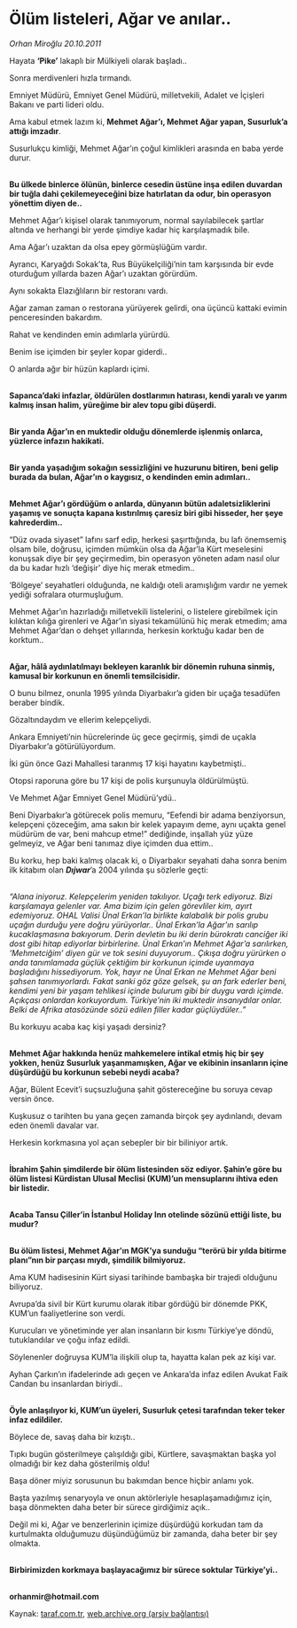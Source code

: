 # Ölüm listeleri, Ağar ve anılar..

*Orhan Miroğlu 20.10.2011*

<div class="yazi"><p>Hayata <b>‘Pike’</b> lakaplı bir Mülkiyeli olarak başladı..</p>
<p>Sonra merdivenleri hızla tırmandı.</p>
<p>Emniyet Müdürü, Emniyet Genel Müdürü, milletvekili, Adalet ve İçişleri Bakanı ve parti lideri oldu.</p>
<p>Ama kabul etmek lazım ki, <b>Mehmet Ağar’ı, Mehmet Ağar yapan, Susurluk’a attığı imzadır</b>.</p>
<p>Susurlukçu kimliği, Mehmet Ağar’ın çoğul kimlikleri arasında en baba yerde durur.</p>
<p><b><br/>Bu ülkede binlerce ölünün, binlerce cesedin üstüne inşa edilen duvardan bir tuğla dahi çekilemeyeceğini bize hatırlatan da odur, bin operasyon yönettim diyen de..</b></p>
<p>Mehmet Ağar’ı kişisel olarak tanımıyorum, normal sayılabilecek şartlar altında ve herhangi bir yerde şimdiye kadar hiç karşılaşmadık bile.</p>
<p>Ama Ağar’ı uzaktan da olsa epey görmüşlüğüm vardır.</p>
<p>Ayrancı, Karyağdı Sokak’ta, Rus Büyükelçiliği’nin tam karşısında bir evde oturduğum yıllarda bazen Ağar’ı uzaktan görürdüm.</p>
<p>Aynı sokakta Elazığlıların bir restoranı vardı.</p>
<p>Ağar zaman zaman o restorana yürüyerek gelirdi, ona üçüncü kattaki evimin penceresinden bakardım.</p>
<p>Rahat ve kendinden emin adımlarla yürürdü.</p>
<p>Benim ise içimden bir şeyler kopar giderdi..</p>
<p>O anlarda ağır bir hüzün kaplardı içimi.</p>
<p><b><br/>Sapanca’daki infazlar, öldürülen dostlarımın hatırası, kendi yaralı ve yarım kalmış insan halim, yüreğime bir alev topu gibi düşerdi.</b></p>
<p><b><br/>Bir yanda Ağar’ın en muktedir olduğu dönemlerde işlenmiş onlarca, yüzlerce infazın hakikati.</b></p>
<p><b><br/>Bir yanda yaşadığım sokağın sessizliğini ve huzurunu bitiren, beni gelip burada da bulan, Ağar’ın o kaygısız, o kendinden emin adımları..</b></p>
<p><b><br/>Mehmet Ağar’ı gördüğüm o anlarda, dünyanın bütün adaletsizliklerini yaşamış ve sonuçta kapana kıstırılmış çaresiz biri gibi hisseder, her şeye kahrederdim..</b></p>
<p>“Düz ovada siyaset” lafını sarf edip, herkesi şaşırttığında, bu lafı önemsemiş olsam bile, doğrusu, içimden mümkün olsa da Ağar’la Kürt meselesini konuşsak diye bir şey geçirmedim, bin operasyon yöneten adam nasıl olur da bu kadar hızlı ‘değişir’ diye hiç merak etmedim..</p>
<p>‘Bölgeye’ seyahatleri olduğunda, ne kaldığı oteli aramışlığım vardır ne yemek yediği sofralara oturmuşluğum.</p>
<p>Mehmet Ağar’ın hazırladığı milletvekili listelerini, o listelere girebilmek için kılıktan kılığa girenleri ve Ağar’ın siyasi tekamülünü hiç merak etmedim; ama Mehmet Ağar’dan o dehşet yıllarında, herkesin korktuğu kadar ben de korktum..</p>
<p><b><br/>Ağar, hâlâ aydınlatılmayı bekleyen karanlık bir dönemin ruhuna sinmiş, kamusal bir korkunun en önemli temsilcisidir. </b></p>
<p>O bunu bilmez, onunla 1995 yılında Diyarbakır’a giden bir uçağa tesadüfen beraber bindik.</p>
<p>Gözaltındaydım ve ellerim kelepçeliydi.</p>
<p>Ankara Emniyeti’nin hücrelerinde üç gece geçirmiş, şimdi de uçakla Diyarbakır’a götürülüyordum.</p>
<p>İki gün önce Gazi Mahallesi taranmış 17 kişi hayatını kaybetmişti..</p>
<p>Otopsi raporuna göre bu 17 kişi de polis kurşunuyla öldürülmüştü.</p>
<p>Ve Mehmet Ağar Emniyet Genel Müdürü’ydü..</p>
<p>Beni Diyarbakır’a götürecek polis memuru, “Eefendi bir adama benziyorsun, kelepçeni çözeceğim, ama sakın bir kelek yapayım deme, aynı uçakta genel müdürüm de var, beni mahcup etme!” dediğinde, inşallah yüz yüze gelmeyiz, ve Ağar beni tanımaz diye içimden dua ettim..</p>
<p>Bu korku, hep baki kalmış olacak ki, o Diyarbakır seyahati daha sonra benim ilk kitabım olan <b><i>Dıjwar</i></b>’a 2004 yılında şu sözlerle geçti:</p>
<p><i><br/>“Alana iniyoruz. Kelepçelerim yeniden takılıyor. Uçağı terk ediyoruz. Bizi karşılamaya gelenler var. Ama bizim için gelen görevliler kim, ayırt edemiyoruz. OHAL Valisi Ünal Erkan’la birlikte kalabalık bir polis grubu uçağın durduğu yere doğru yürüyorlar.. Ünal Erkan’la Ağar’ın sarılıp kucaklaşmasına bakıyorum. Derin devletin bu iki derin bürokratı canciğer iki dost gibi hitap ediyorlar birbirlerine. Ünal Erkan’ın Mehmet Ağar’a sarılırken, ‘Mehmetciğim’ diyen gür ve tok sesini duyuyorum.. Çıkışa doğru yürürken o anda tanımlamada güçlük çektiğim bir korkunun içimde uyanmaya başladığını hissediyorum. Yok, hayır ne Ünal Erkan ne Mehmet Ağar beni şahsen tanımıyorlardı. Fakat sanki göz göze gelsek, şu an fark ederler beni, kendimi yeni bir yaşam tehlikesi içinde bulurum gibi bir duygu vardı içimde. Açıkçası onlardan korkuyordum. Türkiye’nin iki muktedir insanıydılar onlar. Belki de Afrika atasözünde sözü edilen filler kadar güçlüydüler..”</i></p>
<p>Bu korkuyu acaba kaç kişi yaşadı dersiniz?</p>
<p><b><br/>Mehmet Ağar hakkında henüz mahkemelere intikal etmiş hiç bir şey yokken, henüz Susurluk yaşanmamışken, Ağar ve ekibinin insanların içine düşürdüğü bu korkunun sebebi neydi acaba?</b></p>
<p>Ağar, Bülent Ecevit’i suçsuzluğuna şahit göstereceğine bu soruya cevap versin önce.</p>
<p>Kuşkusuz o tarihten bu yana geçen zamanda birçok şey aydınlandı, devam eden önemli davalar var.</p>
<p>Herkesin korkmasına yol açan sebepler bir bir biliniyor artık.</p>
<p><b><br/>İbrahim Şahin şimdilerde bir ölüm listesinden söz ediyor. Şahin’e göre bu ölüm listesi Kürdistan Ulusal Meclisi (KUM)’un mensuplarını ihtiva eden bir listedir.</b></p>
<p><b><br/>Acaba Tansu Çiller’in İstanbul Holiday Inn otelinde sözünü ettiği liste, bu mudur?</b></p>
<p><b><br/>Bu ölüm listesi, Mehmet Ağar’ın MGK’ya sunduğu “terörü bir yılda bitirme planı”nın bir parçası mıydı, şimdilik bilmiyoruz.</b></p>
<p>Ama KUM hadisesinin Kürt siyasi tarihinde bambaşka bir trajedi olduğunu biliyoruz.</p>
<p>Avrupa’da sivil bir Kürt kurumu olarak itibar gördüğü bir dönemde PKK, KUM’un faaliyetlerine son verdi.</p>
<p>Kurucuları ve yönetiminde yer alan insanların bir kısmı Türkiye’ye döndü, tutuklandılar ve çoğu infaz edildi.</p>
<p>Söylenenler doğruysa KUM’la ilişkili olup ta, hayatta kalan pek az kişi var.</p>
<p>Ayhan Çarkın’ın ifadelerinde adı geçen ve Ankara’da infaz edilen Avukat Faik Candan bu insanlardan biriydi..</p>
<p><b><br/>Öyle anlaşılıyor ki, KUM’un üyeleri, Susurluk çetesi tarafından teker teker infaz edildiler.</b></p>
<p>Böylece de, savaş daha bir kızıştı..</p>
<p>Tıpkı bugün gösterilmeye çalışıldığı gibi, Kürtlere, savaşmaktan başka yol olmadığı bir kez daha gösterilmiş oldu!</p>
<p>Başa döner miyiz sorusunun bu bakımdan bence hiçbir anlamı yok.</p>
<p>Başta yazılmış senaryoyla ve onun aktörleriyle hesaplaşamadığımız için, başa dönmekten daha beter bir sürece girdiğimiz açık..</p>
<p>Değil mi ki, Ağar ve benzerlerinin içimize düşürdüğü korkudan tam da kurtulmakta olduğumuzu düşündüğümüz bir zamanda, daha beter bir şey olmakta.</p>
<p><b><br/>Birbirimizden korkmaya başlayacağımız bir sürece soktular Türkiye’yi..</b></p>
<p><b><br/>orhanmir@hotmail.com</b></p>
</div>

Kaynak: [taraf.com.tr](http://www.taraf.com.tr/orhan-miroglu/makale-olum-listeleri-agar-ve-anilar.htm), [web.archive.org (arşiv bağlantısı)](http://web.archive.org/web/20130721213925/http://www.taraf.com.tr/orhan-miroglu/makale-olum-listeleri-agar-ve-anilar.htm)

